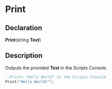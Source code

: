 # Print

## Declaration
<b>Print</b>(string <b>Text</b>)

## Description
Outputs the provided <b>Text</b> in the Scripts Console.

```lua
--Prints "Hello World" in the Scripts Console
Print("Hello World!");
```